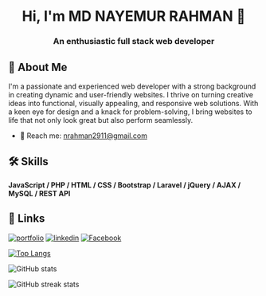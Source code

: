 <h1 align="center">Hi, I'm MD NAYEMUR RAHMAN 👋</h1>
<h3 align="center"> An enthusiastic full stack web developer</h3>

## 🚀 About Me
I'm a passionate and experienced web developer with a strong background in creating dynamic and user-friendly websites. I thrive on turning creative ideas into functional, visually appealing, and responsive web solutions. With a keen eye for design and a knack for problem-solving, I bring websites to life that not only look great but also perform seamlessly.
- 📧 Reach me: nrahman2911@gmail.com

## 🛠 Skills
<b> JavaScript / PHP / HTML / CSS / Bootstrap / Laravel / jQuery / AJAX / MySQL / REST API </b>

## 🔗 Links
[![portfolio](https://img.shields.io/badge/my_portfolio-000?style=for-the-badge&logo=ko-fi&logoColor=white)](https://mdnayemur.github.io/Portfolio/)
[![linkedin](https://img.shields.io/badge/linkedin-0A66C2?style=for-the-badge&logo=linkedin&logoColor=white)](https://www.linkedin.com/in/md-nayemur-rahman)
[![Facebook](https://img.shields.io/badge/facebook-0A66C2?style=for-the-badge&logo=facebook&logoColor=white)](https://www.facebook.com/nayemur.rahman.376)



<!-- [<img src='https://cdn.jsdelivr.net/npm/simple-icons@3.0.1/icons/github.svg' alt='github' height='40'>](https://github.com/MdNayemur)  [<img src='https://cdn.jsdelivr.net/npm/simple-icons@3.0.1/icons/linkedin.svg' alt='linkedin' height='40'>](https://www.linkedin.com/in/in/md-nayemur-rahman/)  [<img src='https://cdn.jsdelivr.net/npm/simple-icons@3.0.1/icons/facebook.svg' alt='facebook' height='40'>](https://www.facebook.com/nayemur.rahman.376)  [<img src='https://cdn.jsdelivr.net/npm/simple-icons@3.0.1/icons/icloud.svg' alt='website' height='40'>](https://mdnayemur.github.io/Portfolio/)   -->

[![Top Langs](https://github-readme-stats.vercel.app/api/top-langs/?username=MdNayemur)](https://github.com/anuraghazra/github-readme-stats)

![GitHub stats](https://github-readme-stats.vercel.app/api?username=MdNayemur&show_icons=true)  

![GitHub streak stats](https://streak-stats.demolab.com/?user=MdNayemur)  


